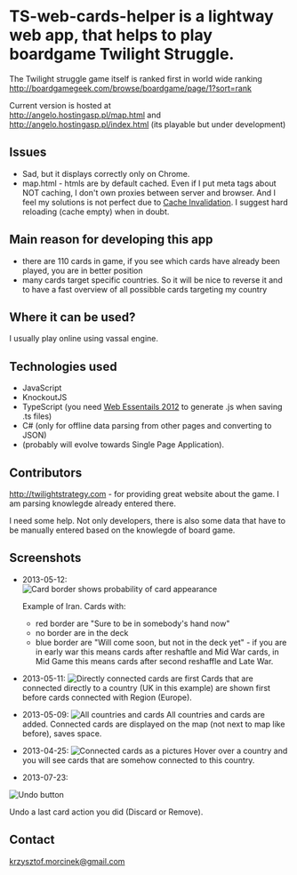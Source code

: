 TS-web-cards-helper is a lightway web app, that helps to play boardgame Twilight Struggle.
===================
The Twilight struggle game itself is ranked first in world wide ranking http://boardgamegeek.com/browse/boardgame/page/1?sort=rank

Current version is hosted at  
http://angelo.hostingasp.pl/map.html and  
http://angelo.hostingasp.pl/index.html (its playable but under development)

## Issues
- Sad, but it displays correctly only on Chrome.
- map.html - htmls are by default cached. Even if I put meta tags about NOT caching, I don't own proxies between server and browser. And I feel my solutions is not perfect due to [Cache Invalidation](http://martinfowler.com/bliki/TwoHardThings.html). I suggest hard reloading (cache empty) when in doubt.

## Main reason for developing this app

- there are 110 cards in game, if you see which cards have already been played, you are in better position
- many cards target specific countries. So it will be nice to reverse it and to have a fast overview of all possibble cards targeting my country

## Where it can be used?
I usually play online using vassal engine.

## Technologies used
* JavaScript
* KnockoutJS
* TypeScript (you need [Web Essentails 2012](http://visualstudiogallery.msdn.microsoft.com/07d54d12-7133-4e15-becb-6f451ea3bea6) to generate .js when saving .ts files)
* C# (only for offline data parsing from other pages and converting to JSON)
* (probably will evolve towards Single Page Application).

## Contributors
http://twilightstrategy.com - for providing great website about the game. I am parsing knowlegde already entered there.

I need some help. Not only developers, there is also some data that have to be manually entered based on the knowlegde of board game.

## Screenshots

* 2013-05-12:  
![Card border shows probability of card appearance](https://raw.github.com/kmorcinek/TS-web-cards-helper/master/screenshots/TS_card_border_shows_the_probability_of_card.JPG)
  
  Example of Iran. Cards with:
  * red border are "Sure to be in somebody's hand now"
  * no border are in the deck
  * blue border are "Will come soon, but not in the deck yet" - if you are in early war this means cards after reshaftle and Mid War cards, in Mid Game this means cards after second reshaffle and Late War.
  
* 2013-05-11:
![Directly connected cards are first](https://raw.github.com/kmorcinek/TS-web-cards-helper/master/screenshots/TS_directly_connected_cards_are_first.JPG)
  Cards that are connected directly to a country (UK in this example) are shown first before cards connected with Region (Europe).
  
* 2013-05-09:
![All countries and cards](https://raw.github.com/kmorcinek/TS-web-cards-helper/master/screenshots/All_countries_and_cards_Cards_on_the_map.JPG)
  All countries and cards are added. Connected cards are displayed on the map (not next to map like before), saves space.

* 2013-04-25:
![Connected cards as a pictures](https://raw.github.com/kmorcinek/TS-web-cards-helper/master/screenshots/Cards_as_a_pictures.JPG)
  Hover over a country and you will see cards that are somehow connected to this country.

* 2013-07-23:

![Undo button](https://raw.github.com/kmorcinek/TS-web-cards-helper/master/screenshots/Undo_button.PNG)
  
  Undo a last card action you did (Discard or Remove).

## Contact

krzysztof.morcinek@gmail.com
